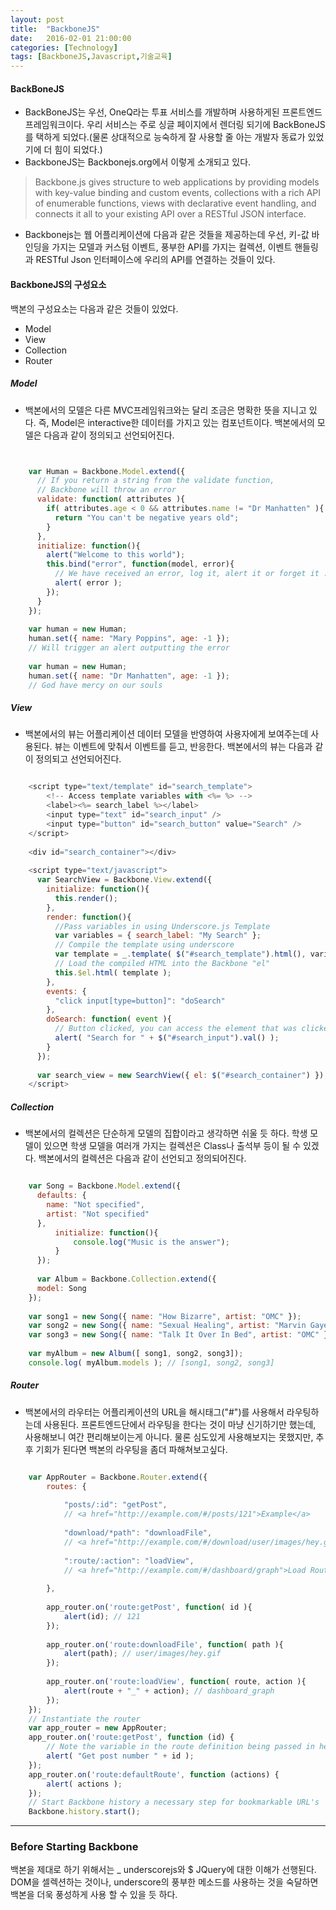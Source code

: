 ```yaml
---
layout: post
title:  "BackboneJS"
date:   2016-02-01 21:00:00
categories: [Technology]
tags: [BackboneJS,Javascript,기술교육]
---
```

#### BackBoneJS
- BackBoneJS는 우선, OneQ라는 투표 서비스를 개발하며 사용하게된 프론트엔드 프레임워크이다. 우리 서비스는 주로 싱글 페이지에서 렌더링 되기에 BackBoneJS를 택하게 되었다.(물론 상대적으로 능숙하게 잘 사용할 줄 아는 개발자 동료가 있었기에 더 힘이 되었다.)
- BackboneJS는 Backbonejs.org에서 이렇게 소개되고 있다.
> Backbone.js gives structure to web applications by providing models with key-value binding and custom events, collections with a rich API of enumerable functions, views with declarative event handling, and connects it all to your existing API over a RESTful JSON interface.

- Backbonejs는 웹 어플리케이션에 다음과 같은 것들을 제공하는데 우선, 키-값 바인딩을 가지는 모델과 커스텀 이벤트, 풍부한 API를 가지는 컬렉션, 이벤트 핸들링과 RESTful Json 인터페이스에 우리의 API를 연결하는 것들이 있다.


#### BackboneJS의 구성요소
  백본의 구성요소는 다음과 같은 것들이 있었다.

- Model
- View
- Collection
- Router

##### Model
- 백본에서의 모델은 다른 MVC프레임워크와는 달리 조금은 명확한 뜻을 지니고 있다. 즉, Model은 interactive한 데이터를 가지고 있는 컴포넌트이다. 백본에서의 모델은 다음과 같이 정의되고 선언되어진다.

```javascript


	var Human = Backbone.Model.extend({
	  // If you return a string from the validate function,
	  // Backbone will throw an error
	  validate: function( attributes ){
	    if( attributes.age < 0 && attributes.name != "Dr Manhatten" ){
	      return "You can't be negative years old";
	    }
	  },
	  initialize: function(){
	    alert("Welcome to this world");
	    this.bind("error", function(model, error){
	      // We have received an error, log it, alert it or forget it :)
	      alert( error );
	    });
	  }
	});
	
	var human = new Human;
	human.set({ name: "Mary Poppins", age: -1 }); 
	// Will trigger an alert outputting the error
	
	var human = new Human;
	human.set({ name: "Dr Manhatten", age: -1 });
	// God have mercy on our souls
```


##### View
- 백본에서의 뷰는 어플리케이션 데이터 모델을 반영하여 사용자에게 보여주는데 사용된다. 뷰는 이벤트에 맞춰서 이벤트를 듣고, 반응한다. 백본에서의 뷰는 다음과 같이 정의되고 선언되어진다.
```javascript

	<script type="text/template" id="search_template">
	    <!-- Access template variables with <%= %> -->
	    <label><%= search_label %></label>
	    <input type="text" id="search_input" />
	    <input type="button" id="search_button" value="Search" />
	</script>
	
	<div id="search_container"></div>
	
	<script type="text/javascript">
	  var SearchView = Backbone.View.extend({
	    initialize: function(){
	      this.render();
	    },
	    render: function(){
	      //Pass variables in using Underscore.js Template
	      var variables = { search_label: "My Search" };
	      // Compile the template using underscore
	      var template = _.template( $("#search_template").html(), variables );
	      // Load the compiled HTML into the Backbone "el"
	      this.$el.html( template );
	    },
	    events: {
	      "click input[type=button]": "doSearch"  
	    },
	    doSearch: function( event ){
	      // Button clicked, you can access the element that was clicked with event.currentTarget
	      alert( "Search for " + $("#search_input").val() );
	    }
	  });
	
	  var search_view = new SearchView({ el: $("#search_container") });
	</script>
```

##### Collection
- 백본에서의 컬렉션은 단순하게 모델의 집합이라고 생각하면 쉬울 듯 하다. 학생 모델이 있으면 학생 모델을 여러개 가지는 컬렉션은 Class나 출석부 등이 될 수 있겠다. 백본에서의 컬렉션은 다음과 같이 선언되고 정의되어진다.

```javascript

	var Song = Backbone.Model.extend({
	  defaults: {
	    name: "Not specified",
	    artist: "Not specified"
	  },
	      initialize: function(){
	          console.log("Music is the answer");
	      }
	  });
	
	  var Album = Backbone.Collection.extend({
	  model: Song
	});
	
	var song1 = new Song({ name: "How Bizarre", artist: "OMC" });
	var song2 = new Song({ name: "Sexual Healing", artist: "Marvin Gaye" });
	var song3 = new Song({ name: "Talk It Over In Bed", artist: "OMC" });
	
	var myAlbum = new Album([ song1, song2, song3]);
	console.log( myAlbum.models ); // [song1, song2, song3]
```

##### Router
- 백본에서의 라우터는 어플리케이션의 URL을 해시태그("#")를 사용해서 라우팅하는데 사용된다. 프론트엔드단에서 라우팅을 한다는 것이 마냥 신기하기만 했는데, 사용해보니 여간 편리해보이는게 아니다. 물론 심도있게 사용해보지는 못했지만, 추후 기회가 된다면 백본의 라우팅을 좀더 파해쳐보고싶다.

```javascript

	var AppRouter = Backbone.Router.extend({    
		routes: {
	
		    "posts/:id": "getPost",
		    // <a href="http://example.com/#/posts/121">Example</a>
		
		    "download/*path": "downloadFile",
		    // <a href="http://example.com/#/download/user/images/hey.gif">Download</a>
		
		    ":route/:action": "loadView",
		    // <a href="http://example.com/#/dashboard/graph">Load Route/Action View</a>
	
		},
		
		app_router.on('route:getPost', function( id ){ 
		    alert(id); // 121 
		});
		
		app_router.on('route:downloadFile', function( path ){ 
		    alert(path); // user/images/hey.gif 
		});
		
		app_router.on('route:loadView', function( route, action ){ 
		    alert(route + "_" + action); // dashboard_graph 
		});
	});
	// Instantiate the router
	var app_router = new AppRouter;
	app_router.on('route:getPost', function (id) {
	    // Note the variable in the route definition being passed in here
	    alert( "Get post number " + id );   
	});
	app_router.on('route:defaultRoute', function (actions) {
	    alert( actions ); 
	});
	// Start Backbone history a necessary step for bookmarkable URL's
	Backbone.history.start();

```

---
### Before Starting Backbone
백본을 제대로 하기 위해서는 _ underscorejs와 $ JQuery에 대한 이해가 선행된다. DOM을 셀렉션하는 것이나, underscore의 풍부한 메소드를 사용하는 것을 숙달하면 백본을 더욱 풍성하게 사용 할 수 있을 듯 하다.